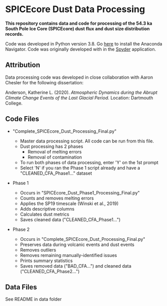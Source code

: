 # SPICEcore Dust Data Processing
**This repository contains data and code for processing of the 54.3 ka South Pole Ice Core (SPICEcore) dust flux and dust size distribution records.**

Code was developed in Python version 3.8. Go [here](https://docs.anaconda.com/anaconda/navigator/install/) to install the Anaconda Navigator. Code was originally developed with in the [Spyder](https://www.spyder-ide.org/) application.

## Attribution
Data processing code was developed in close collaboration with Aaron Chesler for the following dissertation:

Anderson, Katherine L. (2020). *Atmospheric Dynamics during the Abrupt Climate Change Events of the Last Glacial Period.* Location: Dartmouth College.

## Code Files
- "Complete_SPICEcore_Dust_Processing_Final.py"
  - Master data processing script. All code can be run from this file.
  - Dust processing has 2 phases
    - Removal of melting errors 
    - Removal of contamination
  - To run both phases of data processing, enter 'Y' on the 1st prompt
  - Select 'N' if you ran the Phase 1 script already and have a "CLEANED_CFA_Phase1..." dataset
  
- Phase 1
  - Occurs in "SPICEcore_Dust_Phase1_Processing_Final.py"
  - Counts and removes melting errors
  - Applies the SP19 timescale (Winski et al., 2019)
  - Adds descriptive columns
  - Calculates dust metrics
  - Saves cleaned data ("CLEANED_CFA_Phase1...")
  
- Phase 2
  - Occurs in "Complete_SPICEcore_Dust_Processing_Final.py"
  - Preserves data during volcanic events and dust events
  - Removes outliers
  - Removes remaining manually-identified issues
  - Prints summary statistics
  - Saves removed data ("BAD_CFA...") and cleaned data ("CLEANED_CFA_Phase2...")
  
## Data Files
  See README in data folder
